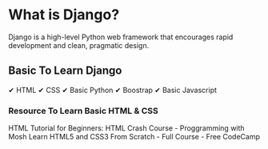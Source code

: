 

# What is Django?

Django is a high-level Python web framework that encourages rapid development and clean, pragmatic design.

## Basic To Learn Django
✔ HTML
✔ CSS
✔ Basic Python
✔ Boostrap
✔ Basic Javascript

### Resource To Learn Basic HTML & CSS
HTML Tutorial for Beginners: HTML Crash Course - Proggramming with Mosh
Learn HTML5 and CSS3 From Scratch - Full Course - Free CodeCamp
